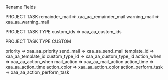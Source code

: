 Rename Fields 

PROJECT TASK
remainder_mail  => xaa_aa_remainder_mail
warning_mail    => xaa_aa_warning_mail

PROJECT TASK TYPE
custom_ids      => xaa_aa_custom_ids

PROJECT TASK TYPE CUSTOM

priority         => xaa_aa_priority
send_mail        => xaa_aa_send_mail
template_id      => xaa_aa_template_id
custom_type_id   => xaa_aa_custom_type_id
action_when      => xaa_aa_action_when
mail_action      => xaa_aa_mail_action
action_time      => xaa_aa_action_time
action_color     => xaa_aa_action_color
action_perform_task => xaa_aa_action_perform_task
